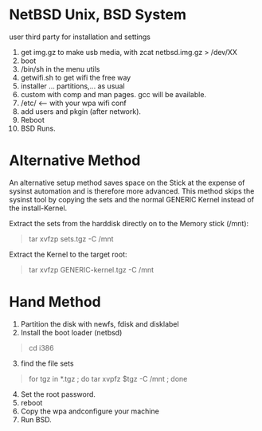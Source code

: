 # NetBSD Unix, BSD System 
user third party for installation and settings
1. get img.gz to make usb media, with zcat netbsd.img.gz > /dev/XX
2. boot
3. /bin/sh in the menu utils
4. getwifi.sh to get wifi the free way
5. installer ... partitions,... as usual
6. custom with comp and man pages. gcc will be available.
7. /etc/ <-- with your wpa wifi conf
8. add users and pkgin (after network). 
9. Reboot
10. BSD Runs. 


# Alternative Method
An alternative setup method saves space on the Stick at the expense of sysinst automation and is therefore more advanced. This method skips the sysinst tool by copying the sets and the normal GENERIC Kernel instead of the install-Kernel.

Extract the sets from the harddisk directly on to the Memory stick (/mnt):
> tar xvfzp sets.tgz -C /mnt 


Extract the Kernel to the target root:

> tar xvfzp GENERIC-kernel.tgz -C /mnt

# Hand Method
1. Partition the disk with newfs, fdisk and disklabel
2. Install the boot loader (netbsd)

> cd i386 

3. find the file sets

> for tgz in *.tgz ; do tar xvpfz $tgz -C /mnt ; done

4. Set the root password.
5. reboot
6. Copy the wpa andconfigure your machine
7. Run BSD.

